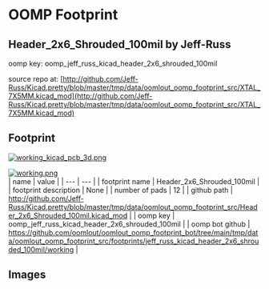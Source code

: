 # OOMP Footprint  
## Header_2x6_Shrouded_100mil  by Jeff-Russ  
  
oomp key: oomp_jeff_russ_kicad_header_2x6_shrouded_100mil  
  
source repo at: [http://github.com/Jeff-Russ/Kicad.pretty/blob/master/tmp/data/oomlout_oomp_footprint_src/XTAL_7X5MM.kicad_mod](http://github.com/Jeff-Russ/Kicad.pretty/blob/master/tmp/data/oomlout_oomp_footprint_src/XTAL_7X5MM.kicad_mod)  
## Footprint  
  
[![working_kicad_pcb_3d.png](working_kicad_pcb_3d_600.png)](working_kicad_pcb_3d.png)  
  
[![working.png](working_600.png)](working.png)  
| name | value | 
| --- | --- | 
| footprint name | Header_2x6_Shrouded_100mil | 
| footprint description | None | 
| number of pads | 12 | 
| github path | http://github.com/Jeff-Russ/Kicad.pretty/blob/master/tmp/data/oomlout_oomp_footprint_src/Header_2x6_Shrouded_100mil.kicad_mod | 
| oomp key | oomp_jeff_russ_kicad_header_2x6_shrouded_100mil | 
| oomp bot github | https://github.com/oomlout/oomlout_oomp_footprint_bot/tree/main/tmp/data/oomlout_oomp_footprint_src/footprints/jeff_russ_kicad_header_2x6_shrouded_100mil/working | 
## Images  
